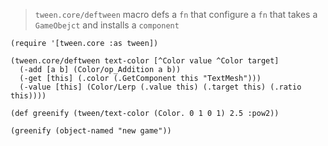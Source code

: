 
> `tween.core/deftween` macro defs a `fn` that configure a `fn` that takes a `GameObejct` and installs a `component`

	(require '[tween.core :as tween])

	(tween.core/deftween text-color [^Color value ^Color target]
	  (-add [a b] (Color/op_Addition a b))
	  (-get [this] (.color (.GetComponent this "TextMesh")))
	  (-value [this] (Color/Lerp (.value this) (.target this) (.ratio this))))

	(def greenify (tween/text-color (Color. 0 1 0 1) 2.5 :pow2))

	(greenify (object-named "new game"))








